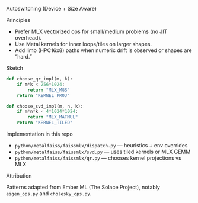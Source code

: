 Autoswitching (Device + Size Aware)

Principles

- Prefer MLX vectorized ops for small/medium problems (no JIT overhead).
- Use Metal kernels for inner loops/tiles on larger shapes.
- Add limb (HPC16x8) paths when numeric drift is observed or shapes are “hard.”

Sketch

```python
def choose_qr_impl(m, k):
    if m*k < 256*1024:
        return "MLX_MGS"
    return "KERNEL_PROJ"

def choose_svd_impl(m, n, k):
    if m*n*k < 4*1024*1024:
        return "MLX_MATMUL"
    return "KERNEL_TILED"
```

Implementation in this repo

- `python/metalfaiss/faissmlx/dispatch.py` — heuristics + env overrides
- `python/metalfaiss/faissmlx/svd.py` — uses tiled kernels or MLX GEMM
- `python/metalfaiss/faissmlx/qr.py` — chooses kernel projections vs MLX

Attribution

Patterns adapted from Ember ML (The Solace Project), notably `eigen_ops.py` and `cholesky_ops.py`.

